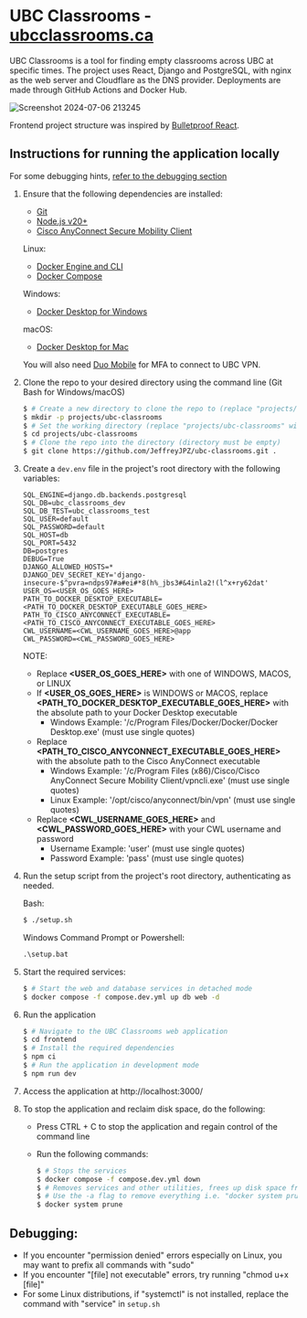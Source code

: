# UBC Classrooms - [ubcclassrooms.ca](https://ubcclassrooms.ca)

UBC Classrooms is a tool for finding empty classrooms across UBC at specific times. The project uses React, Django and PostgreSQL, with nginx as the web server and Cloudflare as the DNS provider. Deployments are made through GitHub Actions and Docker Hub.

![Screenshot 2024-07-06 213245](https://github.com/JeffreyJPZ/ubc-classrooms/assets/72636309/c63dc5a0-2953-4618-9f42-130771ed12a2)

Frontend project structure was inspired by [Bulletproof React](https://github.com/alan2207/bulletproof-react?tab=readme-ov-file#bulletproof-react-%EF%B8%8F-%EF%B8%8F).

## Instructions for running the application locally

For some debugging hints, [refer to the debugging section](#debugging)

1. Ensure that the following dependencies are installed:
   - [Git](https://git-scm.com/downloads)
   - [Node.js v20+](https://nodejs.org/en/download/package-manager)
   - [Cisco AnyConnect Secure Mobility Client](https://it.ubc.ca/services/email-voice-internet/myvpn/setup-documents)
   
   Linux:
   - [Docker Engine and CLI](https://docs.docker.com/engine/install/)
   - [Docker Compose](https://docs.docker.com/compose/install/)
   
   Windows:
   - [Docker Desktop for Windows](https://docs.docker.com/desktop/install/windows-install/)
   
   macOS:
   - [Docker Desktop for Mac](https://docs.docker.com/desktop/install/mac-install/)

   You will also need [Duo Mobile](https://duo.com/product/multi-factor-authentication-mfa/duo-mobile-app) for MFA to connect to UBC VPN.

2. Clone the repo to your desired directory using the command line (Git Bash for Windows/macOS)
   
    ```bash
    $ # Create a new directory to clone the repo to (replace "projects/ubc-classrooms" with whatever path you wish, or skip this step if your desired directory exists already)
    $ mkdir -p projects/ubc-classrooms
    $ # Set the working directory (replace "projects/ubc-classrooms" with the path to your desired directory)
    $ cd projects/ubc-classrooms
    $ # Clone the repo into the directory (directory must be empty)
    $ git clone https://github.com/JeffreyJPZ/ubc-classrooms.git .
    ```
    
3. Create a `dev.env` file in the project's root directory with the following variables:

   ```
   SQL_ENGINE=django.db.backends.postgresql
   SQL_DB=ubc_classrooms_dev
   SQL_DB_TEST=ubc_classrooms_test
   SQL_USER=default
   SQL_PASSWORD=default
   SQL_HOST=db
   SQL_PORT=5432
   DB=postgres
   DEBUG=True
   DJANGO_ALLOWED_HOSTS=*
   DJANGO_DEV_SECRET_KEY='django-insecure-$^pvra=ndps97#a#ei#*8(h%_jbs3#&4inla2!(l^x+ry62dat'
   USER_OS=<USER_OS_GOES_HERE>
   PATH_TO_DOCKER_DESKTOP_EXECUTABLE=<PATH_TO_DOCKER_DESKTOP_EXECUTABLE_GOES_HERE>
   PATH_TO_CISCO_ANYCONNECT_EXECUTABLE=<PATH_TO_CISCO_ANYCONNECT_EXECUTABLE_GOES_HERE>
   CWL_USERNAME=<CWL_USERNAME_GOES_HERE>@app
   CWL_PASSWORD=<CWL_PASSWORD_GOES_HERE>
   ```

   NOTE:
   - Replace **<USER_OS_GOES_HERE>** with one of WINDOWS, MACOS, or LINUX
   - If **<USER_OS_GOES_HERE>** is WINDOWS or MACOS, replace **<PATH_TO_DOCKER_DESKTOP_EXECUTABLE_GOES_HERE>** with the absolute path to your Docker Desktop executable
      - Windows Example: '/c/Program Files/Docker/Docker/Docker Desktop.exe' (must use single quotes)
   - Replace **<PATH_TO_CISCO_ANYCONNECT_EXECUTABLE_GOES_HERE>** with the absolute path to the Cisco AnyConnect executable
      - Windows Example: '/c/Program Files (x86)/Cisco/Cisco AnyConnect Secure Mobility Client/vpncli.exe' (must use single quotes)
      - Linux Example: '/opt/cisco/anyconnect/bin/vpn' (must use single quotes)
   - Replace **<CWL_USERNAME_GOES_HERE>** and **<CWL_PASSWORD_GOES_HERE>** with your CWL username and password
      - Username Example: 'user' (must use single quotes)
      - Password Example: 'pass' (must use single quotes)
   
4. Run the setup script from the project's root directory, authenticating as needed.

   Bash:
   
      ```bash
      $ ./setup.sh
      ```
   
   Windows Command Prompt or Powershell:
   
      ```cmd
      .\setup.bat
      ```
  
7. Start the required services:
   
    ```bash
    $ # Start the web and database services in detached mode
    $ docker compose -f compose.dev.yml up db web -d
    ```

8. Run the application
   
    ```bash
    $ # Navigate to the UBC Classrooms web application
    $ cd frontend
    $ # Install the required dependencies
    $ npm ci
    $ # Run the application in development mode
    $ npm run dev
    ```

9. Access the application at http://localhost:3000/

10. To stop the application and reclaim disk space, do the following:
   
    - Press CTRL + C to stop the application and regain control of the command line
    - Run the following commands:
    
      ```bash
      $ # Stops the services
      $ docker compose -f compose.dev.yml down
      $ # Removes services and other utilities, frees up disk space from dangling images
      $ # Use the -a flag to remove everything i.e. "docker system prune -a"
      $ docker system prune
      ```

## Debugging:
- If you encounter "permission denied" errors especially on Linux, you may want to prefix all commands with "sudo"
- If you encounter "[file] not executable" errors, try running "chmod u+x [file]"
- For some Linux distributions, if "systemctl" is not installed, replace the command with "service" in `setup.sh`
